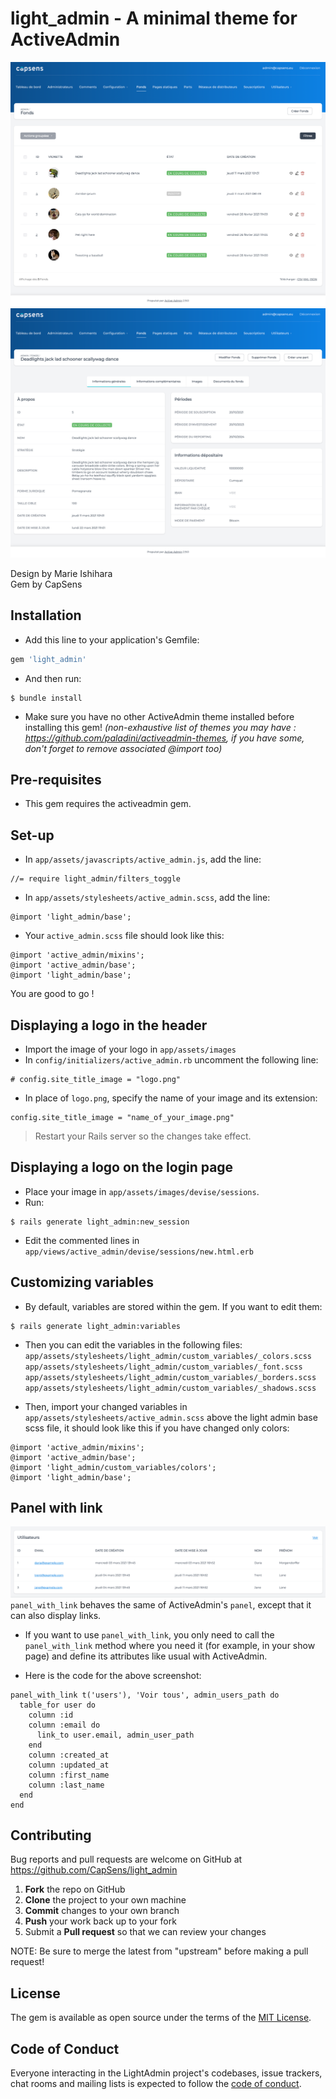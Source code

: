 # light_admin - A minimal theme for ActiveAdmin

![Screenshot](doc/index.png)
![Screenshot](doc/show.png)

Design by Marie Ishihara  
Gem by CapSens

## Installation

- Add this line to your application's Gemfile:
```ruby
gem 'light_admin'
```

- And then run:
```
$ bundle install
```

- Make sure you have no other ActiveAdmin theme installed before installing this gem!
*(non-exhaustive list of themes you may have : https://github.com/paladini/activeadmin-themes, if you have some, don't forget to remove associated @import too)*

## Pre-requisites
- This gem requires the activeadmin gem.  

## Set-up
- In `app/assets/javascripts/active_admin.js`, add the line: 
```
//= require light_admin/filters_toggle
```
- In `app/assets/stylesheets/active_admin.scss`, add the line:
```
@import 'light_admin/base';
```
- Your `active_admin.scss` file should look like this: <br>
```
@import 'active_admin/mixins';
@import 'active_admin/base';
@import 'light_admin/base';
``` 
You are good to go !

## Displaying a logo in the header 
- Import the image of your logo in `app/assets/images`
- In `config/initializers/active_admin.rb` uncomment the following line: <br>
```
# config.site_title_image = "logo.png"
```
- In place of `logo.png`, specify the name of your image and its extension: <br>
```
config.site_title_image = "name_of_your_image.png"
```
> Restart your Rails server so the changes take effect. 


## Displaying a logo on the login page
- Place your image in `app/assets/images/devise/sessions`.
- Run: 
```
$ rails generate light_admin:new_session
```
- Edit the commented lines in `app/views/active_admin/devise/sessions/new.html.erb`

## Customizing variables 
- By default, variables are stored within the gem. If you want to edit them: 
```
$ rails generate light_admin:variables
```
- Then you can edit the variables in the following files: <br>
`app/assets/stylesheets/light_admin/custom_variables/_colors.scss`  
`app/assets/stylesheets/light_admin/custom_variables/_font.scss`  
`app/assets/stylesheets/light_admin/custom_variables/_borders.scss`  
`app/assets/stylesheets/light_admin/custom_variables/_shadows.scss`  

- Then, import your changed variables in `app/assets/stylesheets/active_admin.scss` above the light admin base scss file, it should look like this if you have changed only colors:
```
@import 'active_admin/mixins';
@import 'active_admin/base';
@import 'light_admin/custom_variables/colors';
@import 'light_admin/base';
``` 

## Panel with link
![Screenshot](doc/panel-with-link.png)
`panel_with_link` behaves the same of ActiveAdmin's `panel`,  except that it can also display links. 
- If you want to use `panel_with_link`, you only need to call the `panel_with_link` method where you need it (for example, in your show page) and define its attributes like usual with ActiveAdmin.

- Here is the code for the above screenshot:
```
panel_with_link t('users'), 'Voir tous', admin_users_path do
  table_for user do
    column :id
    column :email do
      link_to user.email, admin_user_path
    end 
    column :created_at
    column :updated_at
    column :first_name
    column :last_name
  end
end
```

## Contributing

Bug reports and pull requests are welcome on GitHub at https://github.com/CapSens/light_admin

1. **Fork** the repo on GitHub
2. **Clone** the project to your own machine
3. **Commit** changes to your own branch
4. **Push** your work back up to your fork
5. Submit a **Pull request** so that we can review your changes

NOTE: Be sure to merge the latest from "upstream" before making a pull request!

## License

The gem is available as open source under the terms of the [MIT License](https://opensource.org/licenses/MIT).

## Code of Conduct

Everyone interacting in the LightAdmin project's codebases, issue trackers, chat rooms and mailing lists is expected to follow the [code of conduct](https://github.com/Capsens/light_admin/blob/master/CODE_OF_CONDUCT.md).
